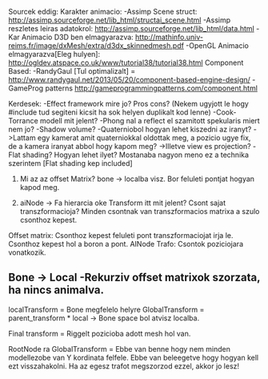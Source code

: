 Sourcek eddig:
Karakter animacio:
	-Assimp Scene struct: http://assimp.sourceforge.net/lib_html/structai_scene.html
	-Assimp reszletes leiras adatokrol: http://assimp.sourceforge.net/lib_html/data.html
	-Kar Animacio D3D ben elmagyarazva: http://mathinfo.univ-reims.fr/image/dxMesh/extra/d3dx_skinnedmesh.pdf
	-OpenGL Animacio elmagyarazva[Eleg hulyen]: http://ogldev.atspace.co.uk/www/tutorial38/tutorial38.html 
Component Based:
	-RandyGaul [Tul optimalizalt] = http://www.randygaul.net/2013/05/20/component-based-engine-design/
	-GameProg patterns  http://gameprogrammingpatterns.com/component.html
	
Kerdesek:
	-Effect framework mire jo? Pros cons? 
		(Nekem ugyjott le hogy #include tud segiteni kicsit ha sok helyen duplikalt kod lenne)
	-Cook-Torrance modell mit jelent?
	-Phong nal a reflect el szamitott spekularis miert nem jo?
	-Shadow volume?
	-Quaterniobol hogyan lehet kiszedni az iranyt? 
		->Lattam egy kamerat amit quaterniokkal oldottak meg, a pozicio ugye fix, de a kamera iranyat abbol hogy kapom meg?
		->Illetve view es projection?
	-Flat shading? Hogyan lehet ilyet? Mostanaba nagyon meno ez a technika szerintem [Flat shading kep included]
	
1) Mi az az offset Matrix?
	bone -> localba visz.
	Bor feluleti pontjat hogyan kapod meg.

2) aiNode -> Fa hierarcia oke
	Transform itt mit jelent? Csont sajat transzformacioja? Minden csontnak van transzformacios matrixa
	a szulo csonthoz kepest.
	
Offset matrix: Csonthoz kepest feluleti pont transzformaciojat irja le. Csonthoz kepest hol a boron a pont.
AINode Trafo: Csontok poziciojara vonatkozik.

Bone -> Local
  -Rekurziv offset matrixok szorzata, ha nincs animalva.
  -

localTransform = Bone megfelelo helyre
GlobalTransform = parent_transform * local -> Bone space bol atvisz localba.

Final transform = Riggelt pozicioba adott mesh hol van.

RootNode ra GlobalTransform = Ebbe van benne hogy nem minden modellezobe van Y kordinata felfele.
Ebbe van beleegetve hogy hogyan kell ezt visszahakolni. Ha az egesz trafot megszorzod ezzel, akkor jo lesz!
